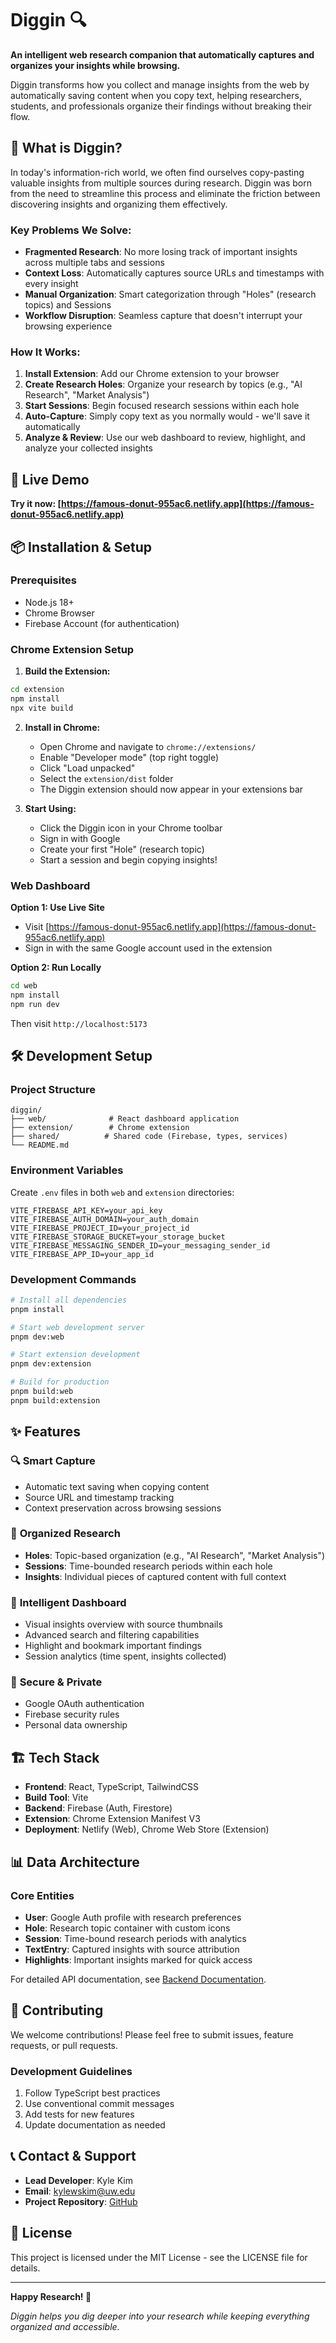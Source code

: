 # Diggin 🔍

**An intelligent web research companion that automatically captures and organizes your insights while browsing.**

Diggin transforms how you collect and manage insights from the web by automatically saving content when you copy text, helping researchers, students, and professionals organize their findings without breaking their flow.

## 🌟 What is Diggin?

In today's information-rich world, we often find ourselves copy-pasting valuable insights from multiple sources during research. Diggin was born from the need to streamline this process and eliminate the friction between discovering insights and organizing them effectively.

### Key Problems We Solve:
- **Fragmented Research**: No more losing track of important insights across multiple tabs and sessions
- **Context Loss**: Automatically captures source URLs and timestamps with every insight
- **Manual Organization**: Smart categorization through "Holes" (research topics) and Sessions
- **Workflow Disruption**: Seamless capture that doesn't interrupt your browsing experience

### How It Works:
1. **Install Extension**: Add our Chrome extension to your browser
2. **Create Research Holes**: Organize your research by topics (e.g., "AI Research", "Market Analysis")
3. **Start Sessions**: Begin focused research sessions within each hole
4. **Auto-Capture**: Simply copy text as you normally would - we'll save it automatically
5. **Analyze & Review**: Use our web dashboard to review, highlight, and analyze your collected insights

## 🚀 Live Demo

**Try it now: [https://famous-donut-955ac6.netlify.app](https://famous-donut-955ac6.netlify.app)**

## 📦 Installation & Setup

### Prerequisites
- Node.js 18+
- Chrome Browser
- Firebase Account (for authentication)

### Chrome Extension Setup

1. **Build the Extension:**
```bash
cd extension
npm install
npx vite build
```

2. **Install in Chrome:**
   - Open Chrome and navigate to `chrome://extensions/`
   - Enable "Developer mode" (top right toggle)
   - Click "Load unpacked"
   - Select the `extension/dist` folder
   - The Diggin extension should now appear in your extensions bar

3. **Start Using:**
   - Click the Diggin icon in your Chrome toolbar
   - Sign in with Google
   - Create your first "Hole" (research topic)
   - Start a session and begin copying insights!

### Web Dashboard

**Option 1: Use Live Site**
- Visit [https://famous-donut-955ac6.netlify.app](https://famous-donut-955ac6.netlify.app)
- Sign in with the same Google account used in the extension

**Option 2: Run Locally**
```bash
cd web
npm install
npm run dev
```
Then visit `http://localhost:5173`

## 🛠 Development Setup

### Project Structure
```
diggin/
├── web/              # React dashboard application
├── extension/        # Chrome extension
├── shared/          # Shared code (Firebase, types, services)
└── README.md
```

### Environment Variables
Create `.env` files in both `web` and `extension` directories:
```env
VITE_FIREBASE_API_KEY=your_api_key
VITE_FIREBASE_AUTH_DOMAIN=your_auth_domain
VITE_FIREBASE_PROJECT_ID=your_project_id
VITE_FIREBASE_STORAGE_BUCKET=your_storage_bucket
VITE_FIREBASE_MESSAGING_SENDER_ID=your_messaging_sender_id
VITE_FIREBASE_APP_ID=your_app_id
```

### Development Commands
```bash
# Install all dependencies
pnpm install

# Start web development server
pnpm dev:web

# Start extension development
pnpm dev:extension

# Build for production
pnpm build:web
pnpm build:extension
```

## ✨ Features

### 🔍 **Smart Capture**
- Automatic text saving when copying content
- Source URL and timestamp tracking
- Context preservation across browsing sessions

### 📂 **Organized Research**
- **Holes**: Topic-based organization (e.g., "AI Research", "Market Analysis")
- **Sessions**: Time-bounded research periods within each hole
- **Insights**: Individual pieces of captured content with full context

### 🎯 **Intelligent Dashboard**
- Visual insights overview with source thumbnails
- Advanced search and filtering capabilities
- Highlight and bookmark important findings
- Session analytics (time spent, insights collected)

### 🔐 **Secure & Private**
- Google OAuth authentication
- Firebase security rules
- Personal data ownership

## 🏗 Tech Stack

- **Frontend**: React, TypeScript, TailwindCSS
- **Build Tool**: Vite
- **Backend**: Firebase (Auth, Firestore)
- **Extension**: Chrome Extension Manifest V3
- **Deployment**: Netlify (Web), Chrome Web Store (Extension)

## 📊 Data Architecture

### Core Entities
- **User**: Google Auth profile with research preferences
- **Hole**: Research topic container with custom icons
- **Session**: Time-bound research periods with analytics
- **TextEntry**: Captured insights with source attribution
- **Highlights**: Important insights marked for quick access

For detailed API documentation, see [Backend Documentation](./shared/src/services/README.md).

## 🤝 Contributing

We welcome contributions! Please feel free to submit issues, feature requests, or pull requests.

### Development Guidelines
1. Follow TypeScript best practices
2. Use conventional commit messages
3. Add tests for new features
4. Update documentation as needed

## 📞 Contact & Support

- **Lead Developer**: Kyle Kim
- **Email**: kylewskim@uw.edu
- **Project Repository**: [GitHub](https://github.com/your-repo/diggin)

## 📄 License

This project is licensed under the MIT License - see the LICENSE file for details.

---

**Happy Research! 🎉**

*Diggin helps you dig deeper into your research while keeping everything organized and accessible.*
